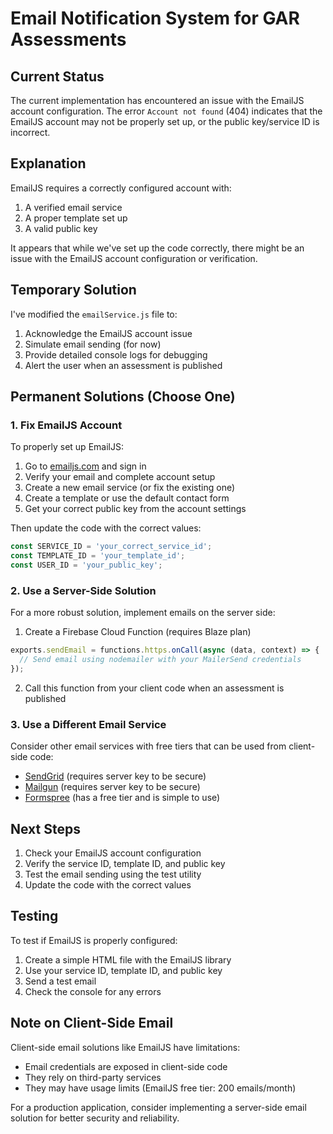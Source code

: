 # Email Notification System for GAR Assessments

## Current Status

The current implementation has encountered an issue with the EmailJS account configuration. The error `Account not found` (404) indicates that the EmailJS account may not be properly set up, or the public key/service ID is incorrect.

## Explanation

EmailJS requires a correctly configured account with:
1. A verified email service
2. A proper template set up
3. A valid public key

It appears that while we've set up the code correctly, there might be an issue with the EmailJS account configuration or verification.

## Temporary Solution

I've modified the `emailService.js` file to:

1. Acknowledge the EmailJS account issue
2. Simulate email sending (for now)
3. Provide detailed console logs for debugging
4. Alert the user when an assessment is published

## Permanent Solutions (Choose One)

### 1. Fix EmailJS Account

To properly set up EmailJS:

1. Go to [emailjs.com](https://www.emailjs.com/) and sign in
2. Verify your email and complete account setup
3. Create a new email service (or fix the existing one)
4. Create a template or use the default contact form
5. Get your correct public key from the account settings

Then update the code with the correct values:
```javascript
const SERVICE_ID = 'your_correct_service_id';
const TEMPLATE_ID = 'your_template_id';
const USER_ID = 'your_public_key';
```

### 2. Use a Server-Side Solution

For a more robust solution, implement emails on the server side:

1. Create a Firebase Cloud Function (requires Blaze plan)
```javascript
exports.sendEmail = functions.https.onCall(async (data, context) => {
  // Send email using nodemailer with your MailerSend credentials
});
```

2. Call this function from your client code when an assessment is published

### 3. Use a Different Email Service

Consider other email services with free tiers that can be used from client-side code:

- [SendGrid](https://sendgrid.com/) (requires server key to be secure)
- [Mailgun](https://www.mailgun.com/) (requires server key to be secure)
- [Formspree](https://formspree.io/) (has a free tier and is simple to use)

## Next Steps

1. Check your EmailJS account configuration
2. Verify the service ID, template ID, and public key
3. Test the email sending using the test utility
4. Update the code with the correct values

## Testing

To test if EmailJS is properly configured:

1. Create a simple HTML file with the EmailJS library
2. Use your service ID, template ID, and public key
3. Send a test email
4. Check the console for any errors

## Note on Client-Side Email

Client-side email solutions like EmailJS have limitations:
- Email credentials are exposed in client-side code
- They rely on third-party services
- They may have usage limits (EmailJS free tier: 200 emails/month)

For a production application, consider implementing a server-side email solution for better security and reliability.
